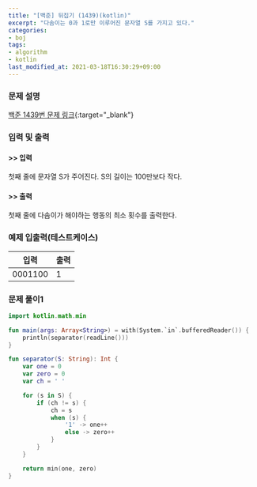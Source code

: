 ```yaml
---
title: "[백준] 뒤집기 (1439)(kotlin)"
excerpt: "다솜이는 0과 1로만 이루어진 문자열 S를 가지고 있다."
categories:
- boj
tags:
- algorithm
- kotlin
last_modified_at: 2021-03-18T16:30:29+09:00
---
```



### 문제 설명
[백준 1439번 문제 링크](https://www.acmicpc.net/problem/1439#description){:target="_blank"}




### 입력 및 출력
#### >> 입력
첫째 줄에 문자열 S가 주어진다. S의 길이는 100만보다 작다.



#### >> 출력
첫째 줄에 다솜이가 해야하는 행동의 최소 횟수를 출력한다.





### 예제 입출력(테스트케이스)


|입력|출력|
|-----|------|
|0001100|1|




### 문제 풀이1
```kotlin
import kotlin.math.min

fun main(args: Array<String>) = with(System.`in`.bufferedReader()) {
    println(separator(readLine()))
}

fun separator(S: String): Int {
    var one = 0
    var zero = 0
    var ch = ' '

    for (s in S) {
        if (ch != s) {
            ch = s
            when (s) {
                '1' -> one++
                else -> zero++
            }
        }
    }

    return min(one, zero)
}
```
